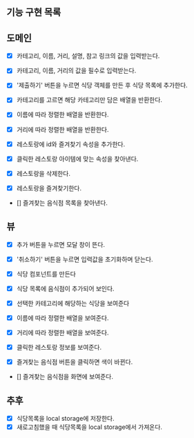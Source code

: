 ## 기능 구현 목록

## 도메인

- [x] 카테고리, 이름, 거리, 설명, 참고 링크의 값을 입력받는다.
- [x] 카테고리, 이름, 거리의 값을 필수로 입력받는다.
- [x] '제출하기' 버튼을 누르면 식당 객체를 만든 후 식당 목록에 추가한다.
- [x] 카테고리를 고르면 해당 카테고리만 담은 배열을 반환한다.
- [x] 이름에 따라 정렬한 배열을 반환한다.
- [x] 거리에 따라 정렬한 배열을 반환한다.

- [x] 레스토랑에 id와 즐겨찾기 속성을 추가한다.
- [x] 클릭한 레스토랑 아이템에 맞는 속성을 찾아낸다.

- [x] 레스토랑을 삭제한다.
- [x] 레스토랑을 즐겨찾기한다.

- [] 즐겨찾는 음식점 목록을 찾아낸다.

## 뷰

- [x] 추가 버튼을 누르면 모달 창이 뜬다.
- [x] '취소하기' 버튼을 누르면 입력값을 초기화하며 닫는다.

- [x] 식당 컴포넌트를 만든다
- [x] 식당 목록에 음식점이 추가되어 보인다.
- [x] 선택한 카테고리에 해당하는 식당을 보여준다

- [x] 이름에 따라 정렬한 배열을 보여준다.
- [x] 거리에 따라 정렬한 배열을 보여준다.

- [x] 클릭한 레스토랑 정보를 보여준다.

- [x] 즐겨찾는 음식점 버튼을 클릭하면 색이 바뀐다.
- [] 즐겨찾는 음식점을 화면에 보여준다.

## 추후

- [x] 식당목록을 local storage에 저장한다.
- [x] 새로고침했을 때 식당목록을 local storage에서 가져온다.
